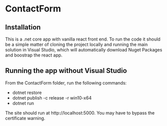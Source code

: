 # ContactForm

## Installation
This is a .net core app with vanilla react front end. To run the code it should be a simple matter of cloning the project locally and running the main solution in Visual Studio, which will automatically download Nuget Packages and boostrap the react app.

## Running the app without Visual Studio
From the ContactForm folder, run the following commands:

- dotnet restore
- dotnet publish -c release -r win10-x64
- dotnet run

The site should run at http://localhost:5000. You may have to bypass the certificate warning.
